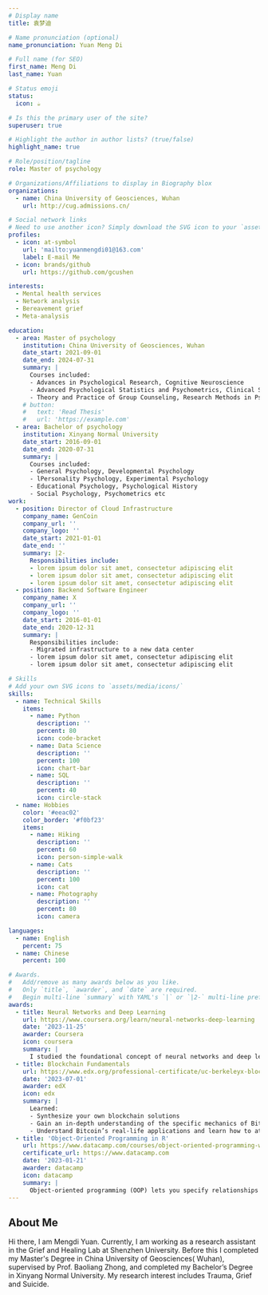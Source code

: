 ```yaml
---
# Display name
title: 袁梦迪

# Name pronunciation (optional)
name_pronunciation: Yuan Meng Di

# Full name (for SEO)
first_name: Meng Di
last_name: Yuan

# Status emoji
status:
  icon: ☕️

# Is this the primary user of the site?
superuser: true

# Highlight the author in author lists? (true/false)
highlight_name: true

# Role/position/tagline
role: Master of psychology

# Organizations/Affiliations to display in Biography blox
organizations:
  - name: China University of Geosciences, Wuhan
    url: http://cug.admissions.cn/

# Social network links
# Need to use another icon? Simply download the SVG icon to your `assets/media/icons/` folder.
profiles:
  - icon: at-symbol
    url: 'mailto:yuanmengdi01@163.com'
    label: E-mail Me
  - icon: brands/github
    url: https://github.com/gcushen

interests:
  - Mental health services
  - Network analysis
  - Bereavement grief
  - Meta-analysis

education:
  - area: Master of psychology
    institution: China University of Geosciences, Wuhan
    date_start: 2021-09-01
    date_end: 2024-07-31
    summary: |
      Courses included:
      - Advances in Psychological Research, Cognitive Neuroscience
      - Advanced Psychological Statistics and Psychometrics, Clinical Supervision Theory and Practice
      - Theory and Practice of Group Counseling, Research Methods in Psychology etc
    # button:
    #   text: 'Read Thesis'
    #   url: 'https://example.com'
  - area: Bachelor of psychology
    institution: Xinyang Normal University
    date_start: 2016-09-01
    date_end: 2020-07-31
    summary: |
      Courses included:
      - General Psychology, Developmental Psychology
      - lPersonality Psychology, Experimental Psychology
      - Educational Psychology, Psychological History
      - Social Psychology, Psychometrics etc
work:
  - position: Director of Cloud Infrastructure
    company_name: GenCoin
    company_url: ''
    company_logo: ''
    date_start: 2021-01-01
    date_end: ''
    summary: |2-
      Responsibilities include:
      - lorem ipsum dolor sit amet, consectetur adipiscing elit
      - lorem ipsum dolor sit amet, consectetur adipiscing elit
      - lorem ipsum dolor sit amet, consectetur adipiscing elit
  - position: Backend Software Engineer
    company_name: X
    company_url: ''
    company_logo: ''
    date_start: 2016-01-01
    date_end: 2020-12-31
    summary: |
      Responsibilities include:
      - Migrated infrastructure to a new data center
      - lorem ipsum dolor sit amet, consectetur adipiscing elit
      - lorem ipsum dolor sit amet, consectetur adipiscing elit

# Skills
# Add your own SVG icons to `assets/media/icons/`
skills:
  - name: Technical Skills
    items:
      - name: Python
        description: ''
        percent: 80
        icon: code-bracket
      - name: Data Science
        description: ''
        percent: 100
        icon: chart-bar
      - name: SQL
        description: ''
        percent: 40
        icon: circle-stack
  - name: Hobbies
    color: '#eeac02'
    color_border: '#f0bf23'
    items:
      - name: Hiking
        description: ''
        percent: 60
        icon: person-simple-walk
      - name: Cats
        description: ''
        percent: 100
        icon: cat
      - name: Photography
        description: ''
        percent: 80
        icon: camera

languages:
  - name: English
    percent: 75
  - name: Chinese
    percent: 100

# Awards.
#   Add/remove as many awards below as you like.
#   Only `title`, `awarder`, and `date` are required.
#   Begin multi-line `summary` with YAML's `|` or `|2-` multi-line prefix and indent 2 spaces below.
awards:
  - title: Neural Networks and Deep Learning
    url: https://www.coursera.org/learn/neural-networks-deep-learning
    date: '2023-11-25'
    awarder: Coursera
    icon: coursera
    summary: |
      I studied the foundational concept of neural networks and deep learning. By the end, I was familiar with the significant technological trends driving the rise of deep learning; build, train, and apply fully connected deep neural networks; implement efficient (vectorized) neural networks; identify key parameters in a neural network’s architecture; and apply deep learning to your own applications.
  - title: Blockchain Fundamentals
    url: https://www.edx.org/professional-certificate/uc-berkeleyx-blockchain-fundamentals
    date: '2023-07-01'
    awarder: edX
    icon: edx
    summary: |
      Learned:
      - Synthesize your own blockchain solutions
      - Gain an in-depth understanding of the specific mechanics of Bitcoin
      - Understand Bitcoin’s real-life applications and learn how to attack and destroy Bitcoin, Ethereum, smart contracts and Dapps, and alternatives to Bitcoin’s Proof-of-Work consensus algorithm
  - title: 'Object-Oriented Programming in R'
    url: https://www.datacamp.com/courses/object-oriented-programming-with-s3-and-r6-in-r
    certificate_url: https://www.datacamp.com
    date: '2023-01-21'
    awarder: datacamp
    icon: datacamp
    summary: |
      Object-oriented programming (OOP) lets you specify relationships between functions and the objects that they can act on, helping you manage complexity in your code. This is an intermediate level course, providing an introduction to OOP, using the S3 and R6 systems. S3 is a great day-to-day R programming tool that simplifies some of the functions that you write. R6 is especially useful for industry-specific analyses, working with web APIs, and building GUIs.
---
```


## About Me

Hi there, I am Mengdi Yuan. Currently, I am working as a research assistant in the Grief and Healing Lab at Shenzhen University. Before this I completed my Master's Degree in China University of Geosciences( Wuhan), supervised by Prof. Baoliang Zhong, and completed my Bachelor’s Degree in Xinyang Normal University. My research interest includes Trauma, Grief and Suicide.